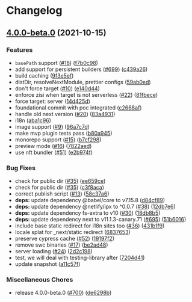 # Changelog

## [4.0.0-beta.0](https://www.github.com/netlify/netlify-plugin-nextjs/compare/v3.9.1...v4.0.0-beta.0) (2021-10-15)


### Features

* `basePath` support ([#18](https://www.github.com/netlify/netlify-plugin-nextjs/issues/18)) ([f7b0c98](https://www.github.com/netlify/netlify-plugin-nextjs/commit/f7b0c987c953d93215826a3a3fef7e8ea9575e06))
* add support for persistent builders ([#699](https://www.github.com/netlify/netlify-plugin-nextjs/issues/699)) ([c439a26](https://www.github.com/netlify/netlify-plugin-nextjs/commit/c439a26177a7b121facf86d704ccf8d975c7e86f))
* build caching ([9f3e5ef](https://www.github.com/netlify/netlify-plugin-nextjs/commit/9f3e5ef9339427406ecb4f8ce875c6a78764a9d1))
* distDir, resolveNextModule, prettier configs ([59ab0ed](https://www.github.com/netlify/netlify-plugin-nextjs/commit/59ab0edf35b294fe8e59f212517a144094286ccf))
* don't force target ([#10](https://www.github.com/netlify/netlify-plugin-nextjs/issues/10)) ([e140d44](https://www.github.com/netlify/netlify-plugin-nextjs/commit/e140d443e5ff13838463d74a087086db759d895b))
* enforce zisi when target is not serverless ([#22](https://www.github.com/netlify/netlify-plugin-nextjs/issues/22)) ([81fbece](https://www.github.com/netlify/netlify-plugin-nextjs/commit/81fbece88d73d0e224a331755c013eab3a1f94a8))
* force target: server ([14d425d](https://www.github.com/netlify/netlify-plugin-nextjs/commit/14d425d8c06069da63850702d25c3e634d548a7e))
* foundational commit with poc integrated ([c2668af](https://www.github.com/netlify/netlify-plugin-nextjs/commit/c2668af24a78eb69b33222913f44c1900a3bce23))
* handle old next version ([#20](https://www.github.com/netlify/netlify-plugin-nextjs/issues/20)) ([83a4931](https://www.github.com/netlify/netlify-plugin-nextjs/commit/83a4931cd8434481ef16203f9783f9771e589bef))
* i18n ([aba1c96](https://www.github.com/netlify/netlify-plugin-nextjs/commit/aba1c96f296232cb33ab32737fdc4f5522c9b16d))
* image support ([#9](https://www.github.com/netlify/netlify-plugin-nextjs/issues/9)) ([96a7c7d](https://www.github.com/netlify/netlify-plugin-nextjs/commit/96a7c7d0ccab4d82ae93053608c5269725d75ebf))
* make mvp plugin tests pass ([b80a945](https://www.github.com/netlify/netlify-plugin-nextjs/commit/b80a945e19b65521fb8920cdfaad5f3f4405cd56))
* monorepo support ([#15](https://www.github.com/netlify/netlify-plugin-nextjs/issues/15)) ([b7cf298](https://www.github.com/netlify/netlify-plugin-nextjs/commit/b7cf29881c2d1ea3b7688bed4788540b33f75183))
* preview mode ([#16](https://www.github.com/netlify/netlify-plugin-nextjs/issues/16)) ([7822aed](https://www.github.com/netlify/netlify-plugin-nextjs/commit/7822aed84c09c1ddc5c6a143babf3bd34e78e325))
* use nft bundler ([#51](https://www.github.com/netlify/netlify-plugin-nextjs/issues/51)) ([e2b974f](https://www.github.com/netlify/netlify-plugin-nextjs/commit/e2b974f4d9d49a6c44b538354ff9efee249cb65c))


### Bug Fixes

* check for public dir ([#35](https://www.github.com/netlify/netlify-plugin-nextjs/issues/35)) ([ee659ce](https://www.github.com/netlify/netlify-plugin-nextjs/commit/ee659ce21a1434d1f722ee8eb39b923f3ae8472f))
* check for public dir ([#35](https://www.github.com/netlify/netlify-plugin-nextjs/issues/35)) ([c3f8aca](https://www.github.com/netlify/netlify-plugin-nextjs/commit/c3f8aca04397e7cbe27f0ea6b360eefaff34bc89))
* correct publish script ([#13](https://www.github.com/netlify/netlify-plugin-nextjs/issues/13)) ([58c37a6](https://www.github.com/netlify/netlify-plugin-nextjs/commit/58c37a60e3887bbc29d703450ea763f39a1dcdbc))
* **deps:** update dependency @babel/core to v7.15.8 ([d84cf89](https://www.github.com/netlify/netlify-plugin-nextjs/commit/d84cf894a2440cc5bf2c7b7a70d97a2f5cf049c0))
* **deps:** update dependency @netlify/ipx to ^0.0.7 ([#38](https://www.github.com/netlify/netlify-plugin-nextjs/issues/38)) ([12db7e6](https://www.github.com/netlify/netlify-plugin-nextjs/commit/12db7e637f82ff7f9a30dcfd24eadbcde9f22b20))
* **deps:** update dependency fs-extra to v10 ([#30](https://www.github.com/netlify/netlify-plugin-nextjs/issues/30)) ([18db8b5](https://www.github.com/netlify/netlify-plugin-nextjs/commit/18db8b5932923925300ff665212b309f4d92e8b0))
* **deps:** update dependency next to v11.1.3-canary.71 ([#695](https://www.github.com/netlify/netlify-plugin-nextjs/issues/695)) ([51b6016](https://www.github.com/netlify/netlify-plugin-nextjs/commit/51b60160d432d11afebd4fc22c6b6bf74d590dcb))
* include base static redirect for i18n sites too ([#36](https://www.github.com/netlify/netlify-plugin-nextjs/issues/36)) ([431b1f9](https://www.github.com/netlify/netlify-plugin-nextjs/commit/431b1f901f10789642170450917203ee1e6d6ae8))
* locale splat for _next/static redirect ([6837653](https://www.github.com/netlify/netlify-plugin-nextjs/commit/683765376b10d76aa89e8b460fab2223c5be680b))
* preserve cypress cache ([#52](https://www.github.com/netlify/netlify-plugin-nextjs/issues/52)) ([19197f2](https://www.github.com/netlify/netlify-plugin-nextjs/commit/19197f25ed54c8fe5c99c6112741fa426f7f0ef8))
* remove swc binaries ([#17](https://www.github.com/netlify/netlify-plugin-nextjs/issues/17)) ([be2ad48](https://www.github.com/netlify/netlify-plugin-nextjs/commit/be2ad48ecbe4b12aeb083ec84c3a3c7075f0d992))
* server loading ([#24](https://www.github.com/netlify/netlify-plugin-nextjs/issues/24)) ([2d2c198](https://www.github.com/netlify/netlify-plugin-nextjs/commit/2d2c198ce70ea3444b128f516f23bf5eb8b3177b))
* test, we will deal with testing-library after ([7204d41](https://www.github.com/netlify/netlify-plugin-nextjs/commit/7204d419a4fe139894ba5bc14921687401c6de6e))
* update snapshot ([a11c57f](https://www.github.com/netlify/netlify-plugin-nextjs/commit/a11c57fa7c44c68d368db16758173c3da1dc2727))


### Miscellaneous Chores

* release 4.0.0-beta.0 ([#700](https://www.github.com/netlify/netlify-plugin-nextjs/issues/700)) ([de6298b](https://www.github.com/netlify/netlify-plugin-nextjs/commit/de6298bbb5900279357482bcd5077584c9eb5ac4))
